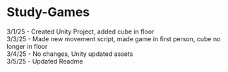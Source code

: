 # Study-Games
3/1/25 - Created Unity Project, added cube in floor <br/>
3/3/25 - Made new movement script, made game in first person, cube no longer in floor <br/>
3/4/25 - No changes, Unity updated assets <br/>
3/5/25 - Updated Readme <br/>
